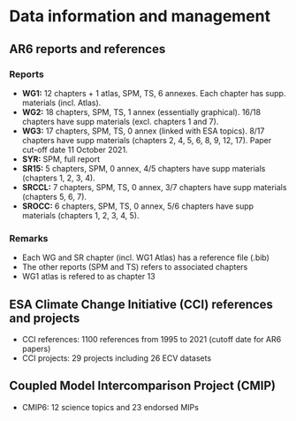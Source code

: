 # Data information and management

## AR6 reports and references

### Reports
- **WG1:** 12 chapters + 1 atlas, SPM, TS, 6 annexes. Each chapter has supp. materials (incl. Atlas).
- **WG2:** 18 chapters, SPM, TS, 1 annex (essentially graphical). 16/18 chapters have supp materials (excl. chapters 1 and 7).
- **WG3:** 17 chapters, SPM, TS, 0 annex (linked with ESA topics). 8/17 chapters have supp materials (chapters 2, 4, 5, 6, 8, 9, 12, 17). Paper cut-off date 11 October 2021.
- **SYR:** SPM, full report
- **SR15:** 5 chapters, SPM, 0 annex, 4/5 chapters have supp materials (chapters 1, 2, 3, 4).
- **SRCCL:** 7 chapters, SPM, TS, 0 annex, 3/7 chapters have supp materials (chapters 5, 6, 7).
- **SROCC:** 6 chapters, SPM, TS, 0 annex, 5/6 chapters have supp materials (chapters 1, 2, 3, 4, 5).

### Remarks
- Each WG and SR chapter (incl. WG1 Atlas) has a reference file (.bib)
- The other reports (SPM and TS) refers to associated chapters
- WG1 atlas is refered to as chapter 13

## ESA Climate Change Initiative (CCI) references and projects

- CCI references: 1100 references from 1995 to 2021 (cutoff date for AR6 papers)
- CCI projects: 29 projects including 26 ECV datasets

## Coupled Model Intercomparison Project (CMIP)

- CMIP6: 12 science topics and 23 endorsed MIPs

